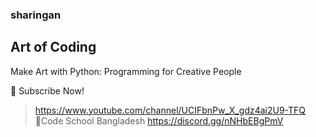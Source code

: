 ### sharingan
Art of Coding 
---
Make Art with Python: Programming for Creative People

🔔 Subscribe Now!
> https://www.youtube.com/channel/UCIFbnPw_X_gdz4ai2U9-TFQ
> <br/>
🌌Code School Bangladesh
https://discord.gg/nNHbEBgPmV
